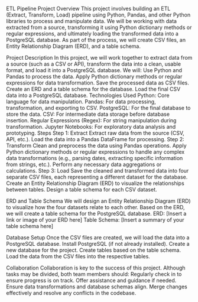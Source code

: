 ETL Pipeline Project
Overview
This project involves building an ETL (Extract, Transform, Load) pipeline using Python, Pandas, and other Python libraries to process and manipulate data. We will be working with data extracted from a source, transforming it using Python dictionary methods or regular expressions, and ultimately loading the transformed data into a PostgreSQL database. As part of the process, we will create CSV files, an Entity Relationship Diagram (ERD), and a table schema.

Project Description
In this project, we will work together to extract data from a source (such as a CSV or API), transform the data into a clean, usable format, and load it into a PostgreSQL database. We will:
Use Python and Pandas to process the data.
Apply Python dictionary methods or regular expressions for data transformation.
Save the processed data as CSV files.
Create an ERD and a table schema for the database.
Load the final CSV data into a PostgreSQL database.
Technologies Used
Python: Core language for data manipulation.
Pandas: For data processing, transformation, and exporting to CSV.
PostgreSQL: For the final database to store the data.
CSV: For intermediate data storage before database insertion.
Regular Expressions (Regex): For string manipulation during transformation.
Jupyter Notebooks: For exploratory data analysis and prototyping.
Steps
Step 1: Extract
Extract raw data from the source (CSV, API, etc.).
Load the data into a Pandas DataFrame for processing.
Step 2: Transform
Clean and preprocess the data using Pandas operations.
Apply Python dictionary methods or regular expressions to handle any complex data transformations (e.g., parsing dates, extracting specific information from strings, etc.).
Perform any necessary data aggregations or calculations.
Step 3: Load
Save the cleaned and transformed data into four separate CSV files, each representing a different dataset for the database.
Create an Entity Relationship Diagram (ERD) to visualize the relationships between tables.
Design a table schema for each CSV dataset.

ERD and Table Schema
We will design an Entity Relationship Diagram (ERD) to visualize how the four datasets relate to each other. Based on the ERD, we will create a table schema for the PostgreSQL database.
ERD: [Insert a link or image of your ERD here]
Table Schema: [Insert a summary of your table schema here]

Database Setup
Once the CSV files are created, we will load the data into a PostgreSQL database.
Install PostgreSQL (if not already installed).
Create a new database for the project.
Create tables based on the table schema.
Load the data from the CSV files into the respective tables.

Collaboration
Collaboration is key to the success of this project. Although tasks may be divided, both team members should:
Regularly check in to ensure progress is on track.
Offer assistance and guidance if needed.
Ensure data transformations and database schemas align.
Merge changes effectively and resolve any conflicts in the codebase.
